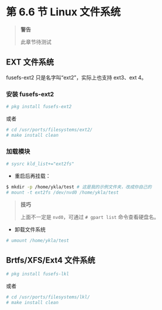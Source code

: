 # 第 6.6 节 Linux 文件系统

>**警告**
>
> 此章节待测试

## EXT 文件系统

fusefs-ext2 只是名字叫“ext2”，实际上也支持 ext3、ext 4。

### 安装 fusefs-ext2

```sh
# pkg install fusefs-ext2
```

或者

```sh
# cd /usr/ports/filesystems/ext2/ 
# make install clean
```

### 加载模块

```sh
# sysrc kld_list+="ext2fs"
```

- 重启后再挂载：

```sh
$ mkdir -p /home/ykla/test # 这是我的示例文件夹，改成你自己的
# mount -t ext2fs /dev/nvd0 /home/ykla/test
```

>**技巧**
>
>上面不一定是 `nvd0`，可通过 `# gpart list` 命令查看硬盘名。

- 卸载文件系统

```sh
# umount /home/ykla/test
```

## Brtfs/XFS/Ext4 文件系统

```sh
# pkg install fusefs-lkl
```

或者

```sh
# cd /usr/ports/filesystems/lkl/ 
# make install clean
```

